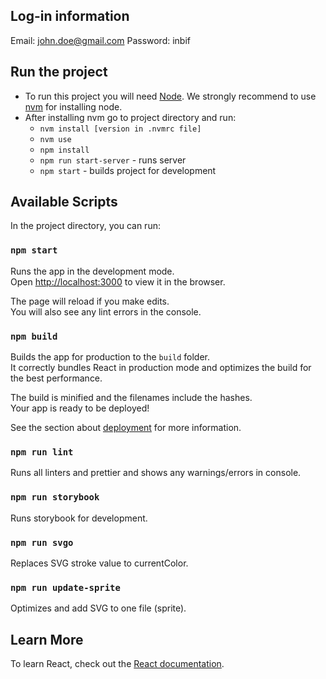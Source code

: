 ## Log-in information

Email: john.doe@gmail.com
Password: inbif

## Run the project

- To run this project you will need [Node](https://nodejs.org/en/). We strongly recommend to use [nvm](https://github.com/nvm-sh/nvm) for installing node.
- After installing nvm go to project directory and run:
  - `nvm install [version in .nvmrc file]`
  - `nvm use`
  - `npm install`
  - `npm run start-server` - runs server
  - `npm start` - builds project for development

## Available Scripts

In the project directory, you can run:

### `npm start`

Runs the app in the development mode.<br />
Open [http://localhost:3000](http://localhost:3000) to view it in the browser.

The page will reload if you make edits.<br />
You will also see any lint errors in the console.

### `npm build`

Builds the app for production to the `build` folder.<br />
It correctly bundles React in production mode and optimizes the build for the best performance.

The build is minified and the filenames include the hashes.<br />
Your app is ready to be deployed!

See the section about [deployment](https://facebook.github.io/create-react-app/docs/deployment) for more information.

### `npm run lint`

Runs all linters and prettier and shows any warnings/errors in console.

### `npm run storybook`

Runs storybook for development.

### `npm run svgo`

Replaces SVG stroke value to currentColor.

### `npm run update-sprite`

Optimizes and add SVG to one file (sprite).

## Learn More

To learn React, check out the [React documentation](https://reactjs.org/).
